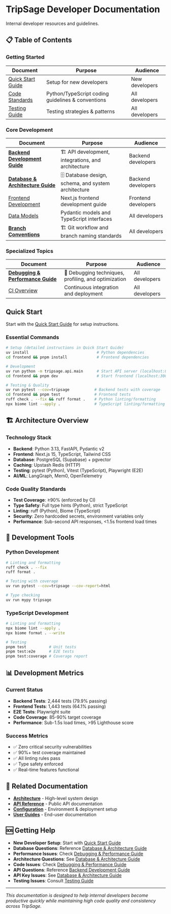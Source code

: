 # TripSage Developer Documentation

Internal developer resources and guidelines.

## 📋 Table of Contents

### Getting Started

| Document | Purpose | Audience |
|----------|---------|----------|
| [Quick Start Guide](quick-start-guide.md) | Setup for new developers | New developers |
| [Code Standards](code-standards.md) | Python/TypeScript coding guidelines & conventions | All developers |
| [Testing Guide](testing-guide.md) | Testing strategies & patterns | All developers |

### Core Development

| Document | Purpose | Audience |
|----------|---------|----------|
| [**Backend Development Guide**](backend-development.md) | 🏗️ API development, integrations, and architecture | Backend developers |
| [**Database & Architecture Guide**](database-architecture.md) | 🗄️ Database design, schema, and system architecture | Backend developers |
| [Frontend Development](frontend-development.md) | Next.js frontend development guide | Frontend developers |
| [Data Models](data-models.md) | Pydantic models and TypeScript interfaces | All developers |
| [**Branch Conventions**](branch-conventions.md) | 🏗️ Git workflow and branch naming standards | All developers |

### Specialized Topics

| Document | Purpose | Audience |
|----------|---------|----------|
| [**Debugging & Performance Guide**](debugging-performance.md) | 🐛 Debugging techniques, profiling, and optimization | All developers |
| [CI Overview](ci-overview.md) | Continuous integration and deployment | All developers |

## Quick Start

Start with the [Quick Start Guide](quick-start-guide.md) for setup instructions.

### **Essential Commands**

```bash
# Setup (detailed instructions in Quick Start Guide)
uv install                              # Python dependencies
cd frontend && pnpm install             # Frontend dependencies

# Development
uv run python -m tripsage.api.main      # Start API server (localhost:8001)
cd frontend && pnpm dev                 # Start frontend (localhost:3000)

# Testing & Quality
uv run pytest --cov=tripsage           # Backend tests with coverage
cd frontend && pnpm test               # Frontend tests
ruff check . --fix && ruff format .    # Python linting/formatting
npx biome lint --apply .               # TypeScript linting/formatting
```

## 🏗️ Architecture Overview

### **Technology Stack**

- **Backend**: Python 3.13, FastAPI, Pydantic v2
- **Frontend**: Next.js 15, TypeScript, Tailwind CSS  
- **Database**: PostgreSQL (Supabase) + pgvector
- **Caching**: Upstash Redis (HTTP)
- **Testing**: pytest (Python), Vitest (TypeScript), Playwright (E2E)
- **AI/ML**: LangGraph, Mem0, OpenTelemetry

### **Code Quality Standards**

- **Test Coverage**: ≥90% (enforced by CI)
- **Type Safety**: Full type hints (Python), strict TypeScript
- **Linting**: ruff (Python), Biome (TypeScript)
- **Security**: Zero hardcoded secrets, environment variables only
- **Performance**: Sub-second API responses, <1.5s frontend load times

## 🔧 Development Tools

### **Python Development**

```bash
# Linting and formatting
ruff check . --fix
ruff format .

# Testing with coverage
uv run pytest --cov=tripsage --cov-report=html

# Type checking
uv run mypy tripsage
```

### **TypeScript Development**

```bash
# Linting and formatting
npx biome lint --apply .
npx biome format . --write

# Testing
pnpm test          # Unit tests
pnpm test:e2e      # E2E tests
pnpm test:coverage # Coverage report
```

## 📊 Development Metrics

### **Current Status**

- **Backend Tests**: 2,444 tests (79.9% passing)
- **Frontend Tests**: 1,443 tests (64.1% passing)  
- **E2E Tests**: Playwright suite
- **Code Coverage**: 85-90% target coverage
- **Performance**: Sub-1.5s load times, >95 Lighthouse score

### **Success Metrics**

- ✅ Zero critical security vulnerabilities
- ✅ 90%+ test coverage maintained
- ✅ All linting rules pass
- ✅ Type safety enforced
- ✅ Real-time features functional

## 🔗 Related Documentation

- **[Architecture](../03_ARCHITECTURE/README.md)** - High-level system design
- **[API Reference](../06_API_REFERENCE/README.md)** - Public API documentation  
- **[Configuration](../07_CONFIGURATION/README.md)** - Environment & deployment setup
- **[User Guides](../08_USER_GUIDES/README.md)** - End-user documentation

## 🆘 Getting Help

- **New Developer Setup**: Start with [Quick Start Guide](quick-start-guide.md)
- **Database Questions**: Reference [Database & Architecture Guide](database-architecture.md)
- **Performance Issues**: Check [Debugging & Performance Guide](debugging-performance.md)
- **Architecture Questions**: See [Database & Architecture Guide](database-architecture.md)
- **Code Issues**: Check [Debugging & Performance Guide](debugging-performance.md)
- **API Questions**: Reference [Backend Development Guide](backend-development.md)
- **API Key Issues**: See [Database & Architecture Guide](database-architecture.md)
- **Testing Issues**: Consult [Testing Guide](testing-guide.md)

---

*This documentation is designed to help internal developers become productive quickly while maintaining high code quality and consistency across TripSage.*
